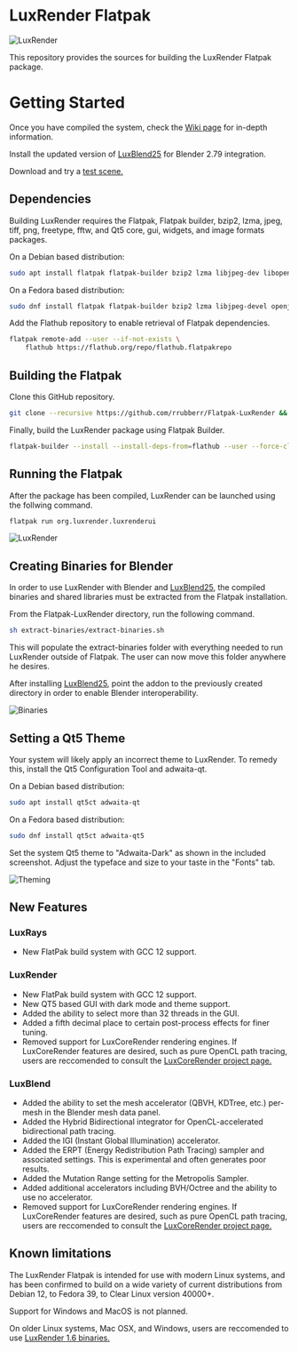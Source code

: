 # LuxRender Flatpak

![LuxRender](org.luxrender.luxrenderui.png)

This repository provides the sources for building the LuxRender Flatpak package.


# Getting Started

Once you have compiled the system, check the [Wiki page](https://github.com/rrubberr/Flatpak-LuxRender/wiki) for in-depth information.

Install the updated version of [LuxBlend25](https://github.com/rrubberr/Flatpak-LuxBlend25) for Blender 2.79 integration.

Download and try a [test scene.](https://github.com/rrubberr/Flatpak-LuxRender-Scenes)


## Dependencies

Building LuxRender requires the Flatpak, Flatpak builder, bzip2, lzma, jpeg, tiff, png, freetype, fftw, and Qt5 core, gui, widgets, and image formats packages.

On a Debian based distribution:

```sh
sudo apt install flatpak flatpak-builder bzip2 lzma libjpeg-dev libopenjp2-dev libtiff-dev libpng-dev libfreetype-dev libfftw3-dev libqt5core5 libqt5gui5 libqt5widgets5 qt5-image-formats-plugins
```

On a Fedora based distribution:

```sh
sudo dnf install flatpak flatpak-builder bzip2 lzma libjpeg-devel openjpeg-devel libtiff-devel libpng-devel freetype-devel fftw-devel qt5-qtbase-devel qt5-qtimageformats
```

Add the Flathub repository to enable retrieval of Flatpak dependencies.

```sh
flatpak remote-add --user --if-not-exists \
	flathub https://flathub.org/repo/flathub.flatpakrepo
```


## Building the Flatpak

Clone this GitHub repository.

```sh
git clone --recursive https://github.com/rrubberr/Flatpak-LuxRender && cd Flatpak-LuxRender
```

Finally, build the LuxRender package using Flatpak Builder.

```sh
flatpak-builder --install --install-deps-from=flathub --user --force-clean --force-clean .build-dir org.luxrender.luxrenderui.yml
```


## Running the Flatpak

After the package has been compiled, LuxRender can be launched using the follwing command.

```sh
flatpak run org.luxrender.luxrenderui
```
![LuxRender](images/org.luxrender.luxrenderui_screenshot.png)


## Creating Binaries for Blender

In order to use LuxRender with Blender and [LuxBlend25](https://github.com/rrubberr/Flatpak-LuxBlend25), the compiled binaries and shared libraries must be extracted from the Flatpak installation.

From the Flatpak-LuxRender directory, run the following command.

```sh
sh extract-binaries/extract-binaries.sh
```

This will populate the extract-binaries folder with everything needed to run LuxRender outside of Flatpak. The user can now move this folder anywhere he desires.

After installing [LuxBlend25](https://github.com/rrubberr/Flatpak-LuxBlend25), point the addon to the previously created directory in order to enable Blender interoperability.

![Binaries](images/luxblend25-setdir.png)


## Setting a Qt5 Theme

Your system will likely apply an incorrect theme to LuxRender. To remedy this, install the Qt5 Configuration Tool and adwaita-qt.

On a Debian based distribution:

```sh
sudo apt install qt5ct adwaita-qt
```

On a Fedora based distribution:

```sh
sudo dnf install qt5ct adwaita-qt5
```

Set the system Qt5 theme to "Adwaita-Dark" as shown in the included screenshot. Adjust the typeface and size to your taste in the "Fonts" tab.

![Theming](images/org.luxrender.luxrenderui_Qt5_Theming.png)


## New Features

### LuxRays

* New FlatPak build system with GCC 12 support.

### LuxRender

* New FlatPak build system with GCC 12 support.
* New QT5 based GUI with dark mode and theme support.
* Added the ability to select more than 32 threads in the GUI.
* Added a fifth decimal place to certain post-process effects for finer tuning.
* Removed support for LuxCoreRender rendering engines. If LuxCoreRender features are desired, such as pure OpenCL path tracing, users are reccomended to consult the [LuxCoreRender project page.](https://github.com/LuxCoreRender)

### LuxBlend

* Added the ability to set the mesh accelerator (QBVH, KDTree, etc.) per-mesh in the Blender mesh data panel.
* Added the Hybrid Bidirectional integrator for OpenCL-accelerated bidirectional path tracing.
* Added the IGI (Instant Global Illumination) accelerator.
* Added the ERPT (Energy Redistribution Path Tracing) sampler and associated settings. This is experimental and often generates poor results.
* Added the Mutation Range setting for the Metropolis Sampler.
* Added additional accelerators including BVH/Octree and the ability to use no accelerator.
* Removed support for LuxCoreRender rendering engines. If LuxCoreRender features are desired, such as pure OpenCL path tracing, users are reccomended to consult the [LuxCoreRender project page.](https://github.com/LuxCoreRender)

## Known limitations

The LuxRender Flatpak is intended for use with modern Linux systems, and has been confirmed to build on a wide variety of current distributions from Debian 12, to Fedora 39, to Clear Linux version 40000+.

Support for Windows and MacOS is not planned.

On older Linux systems, Mac OSX, and Windows, users are reccomended to use [LuxRender 1.6 binaries.](https://wiki.luxcorerender.org/Previous_Version)
